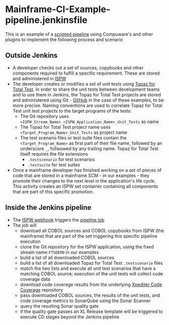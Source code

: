 # Mainframe-CI-Example-pipeline.jenkinsfile
This is an example of a [scripted pipeline](https://github.com/cpwr-devops/DevOps-Examples/blob/master/Jenkinsfile/Mainframe-CI-Example-pipeline.jenkinsfile) using Compuware's and other plugins to implement the following process and scenario

## Outside Jenkins
- A developer checks out a set of sources, copybooks and other components required to fulfill a specific requirement. These are stored and administered in [ISPW](https://compuware.com/ispw-source-code-management/)
- The developer creates or modifies a set of unit tests using [Topaz for Total Test](https://compuware.com/topaz-for-total-test-automation/). In order to share the unit tests between development teams and to use them in Jenkins, the Topaz for Total Test projects are stored and administered using Git - [GitHub](https://github.com/) in the case of these examples, to be more precise.
Naming conventions are used to correlate Topaz for Total Test unit test projects to the target programs of the tests:
    - The Git repository uses `<ISPW_Stream_Name>_<ISPW_Application_Name>_Unit_Tests` as name
    - The Topaz for Total Test project name uses `<Target_Program_Name>_Unit_Tests` as project name 
    - The test scenario files or test suite files contain the `<Target_Program_Name>` as first part of their file name, followed by an underscore `_`, follwowed by any trailing name. Topaz for Total Test itself requires the file extensions
        - `.testscenario` for test scenarios
        - `.testsuite` for test suites
- Once a mainframe developer has finished working on a set of pieces of code that are stored in a mainframe SCM -  in our examples - they promote their changes to the next level in the application's life cycle. This activity creates an ISPW set container containing all components that are part of this specific promotion.

## Inside the Jenkins pipeline
- The [ISPW webhook](../tool_configuration/webhhok_setup.md) triggers the [pipeline job](./Mainframe-CI-Example-pipeline_config.md)
- The job will 
    - download all COBOL sources and COBOL copybooks from ISPW (the mainframe) that are part of the set triggering this specific pipeline execution
    - clone the Git repository for the ISPW application, using the fixed stream name `FTSDEMO` in our examples
    - build a list of all downloaded COBOL sources
    - build a list of all downloaded Topaz for Total Test `.testscenario` files
    - match the two lists and execute all unit test scenarios that have a matching COBOL source; execution of the unit tests will collect code coverage data
    - download code coverage results from the underlying [Xpediter Code Coverage](https://compuware.com/xpediter-mainframe-debugging-tools/) repository
    - pass downloaded COBOL sources, the results of the unit tests, and code coverage metrics to SonarQube using the Sonar Scanner
    - query the resulting Sonar quality gate
    - if the quality gate passes an XL Release template will be triggered to execute CD stages beyond the Jenkins pipeline
